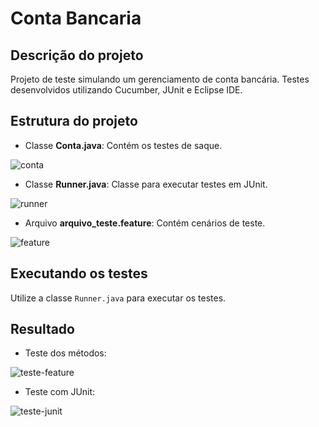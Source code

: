 # Conta Bancaria

## Descrição do projeto

Projeto de teste simulando um gerenciamento de conta bancária. Testes desenvolvidos utilizando Cucumber, JUnit e Eclipse IDE.

## Estrutura do projeto
- Classe **Conta.java**: Contém os testes de saque.

![conta](https://github.com/mateusmaranhaogit/ContaBancaria/assets/101333760/d54b0f32-2ad7-4098-b124-a0d17d08d603)

- Classe **Runner.java**: Classe para executar testes em JUnit.

![runner](https://github.com/mateusmaranhaogit/ContaBancaria/assets/101333760/f331765b-80dd-4c73-bcdf-05f599877f57)

- Arquivo **arquivo_teste.feature**: Contém cenários de teste.

![feature](https://github.com/mateusmaranhaogit/ContaBancaria/assets/101333760/4918d182-0474-4630-a05a-9cab970b0f37)

## Executando os testes

Utilize a classe ```Runner.java``` para executar os testes.

## Resultado 

- Teste dos métodos:

![teste-feature](https://github.com/mateusmaranhaogit/ContaBancaria/assets/101333760/eeb18a7c-b86d-4e8b-ae52-27b36973a98b)

- Teste com JUnit:

![teste-junit](https://github.com/mateusmaranhaogit/ContaBancaria/assets/101333760/fe052f1e-728e-43e5-9c3f-3cf7f369be0c)
